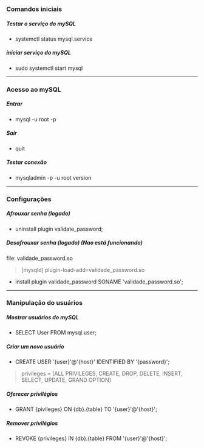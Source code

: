 
### Comandos iniciais

##### Testar o serviço do mySQL
* systemctl status mysql.service

##### iniciar serviço do mySQL
* sudo systemctl start mysql

---

### Acesso ao mySQL

##### Entrar
* mysql -u root -p

##### Sair
* quit

##### Testar conexão
* mysqladmin -p -u root version

---

### Configurações

##### Afrouxar senha (logado)
* uninstall plugin validate_password;

##### Desafrouxar senha (logado) (Nao está funcionando)
file: validade_password.so
> [mysqld]
> plugin-load-add=validade_password.so
* install plugin validade_password SONAME 'validade_password.so';

---

### Manipulação do usuários

##### Mostrar usuários do mySQL
* SELECT User FROM mysql.user;

##### Criar um novo usuário
* CREATE USER '{user}'@'{host}' IDENTIFIED BY '{password}';

> privileges = [ALL PRIVILEGES, CREATE, DROP, DELETE, INSERT, SELECT, UPDATE, GRAND OPTION]

##### Oferecer privilégios
* GRANT {pivileges} ON {db}.{table} TO '{user}'@'{host}';

##### Remover privilégios
* REVOKE {privileges} IN {db}.{table} FROM '{user}'@'{host}';